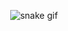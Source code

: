 <div style="text-align: center;">
  
  ![snake gif](https://github.com/jankobozsogi/TechnologyHell/blob/output/github-snake-dark.svg)
  
</div>
